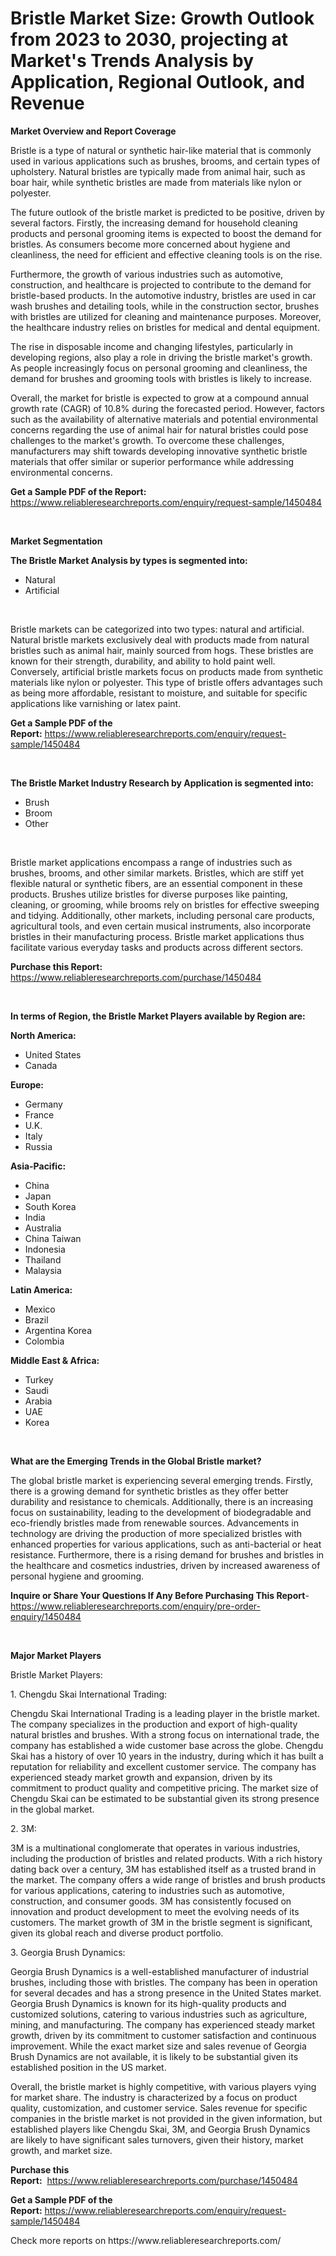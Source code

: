 <p><h1>Bristle Market Size: Growth Outlook from 2023 to 2030, projecting at Market's Trends Analysis by Application, Regional Outlook, and Revenue</h1></p><p><strong>Market Overview and Report Coverage</strong></p>
<p><p>Bristle is a type of natural or synthetic hair-like material that is commonly used in various applications such as brushes, brooms, and certain types of upholstery. Natural bristles are typically made from animal hair, such as boar hair, while synthetic bristles are made from materials like nylon or polyester.</p><p>The future outlook of the bristle market is predicted to be positive, driven by several factors. Firstly, the increasing demand for household cleaning products and personal grooming items is expected to boost the demand for bristles. As consumers become more concerned about hygiene and cleanliness, the need for efficient and effective cleaning tools is on the rise.</p><p>Furthermore, the growth of various industries such as automotive, construction, and healthcare is projected to contribute to the demand for bristle-based products. In the automotive industry, bristles are used in car wash brushes and detailing tools, while in the construction sector, brushes with bristles are utilized for cleaning and maintenance purposes. Moreover, the healthcare industry relies on bristles for medical and dental equipment.</p><p>The rise in disposable income and changing lifestyles, particularly in developing regions, also play a role in driving the bristle market's growth. As people increasingly focus on personal grooming and cleanliness, the demand for brushes and grooming tools with bristles is likely to increase.</p><p>Overall, the market for bristle is expected to grow at a compound annual growth rate (CAGR) of 10.8% during the forecasted period. However, factors such as the availability of alternative materials and potential environmental concerns regarding the use of animal hair for natural bristles could pose challenges to the market's growth. To overcome these challenges, manufacturers may shift towards developing innovative synthetic bristle materials that offer similar or superior performance while addressing environmental concerns.</p></p>
<p><strong>Get a Sample PDF of the Report:</strong> <a href="https://www.reliableresearchreports.com/enquiry/request-sample/1450484">https://www.reliableresearchreports.com/enquiry/request-sample/1450484</a></p>
<p>&nbsp;</p>
<p><strong>Market Segmentation</strong></p>
<p><strong>The Bristle Market Analysis by types is segmented into:</strong></p>
<p><ul><li>Natural</li><li>Artificial</li></ul></p>
<p>&nbsp;</p>
<p><p>Bristle markets can be categorized into two types: natural and artificial. Natural bristle markets exclusively deal with products made from natural bristles such as animal hair, mainly sourced from hogs. These bristles are known for their strength, durability, and ability to hold paint well. Conversely, artificial bristle markets focus on products made from synthetic materials like nylon or polyester. This type of bristle offers advantages such as being more affordable, resistant to moisture, and suitable for specific applications like varnishing or latex paint.</p></p>
<p><strong>Get a Sample PDF of the Report:</strong>&nbsp;<a href="https://www.reliableresearchreports.com/enquiry/request-sample/1450484">https://www.reliableresearchreports.com/enquiry/request-sample/1450484</a></p>
<p>&nbsp;</p>
<p><strong>The Bristle Market Industry Research by Application is segmented into:</strong></p>
<p><ul><li>Brush</li><li>Broom</li><li>Other</li></ul></p>
<p>&nbsp;</p>
<p><p>Bristle market applications encompass a range of industries such as brushes, brooms, and other similar markets. Bristles, which are stiff yet flexible natural or synthetic fibers, are an essential component in these products. Brushes utilize bristles for diverse purposes like painting, cleaning, or grooming, while brooms rely on bristles for effective sweeping and tidying. Additionally, other markets, including personal care products, agricultural tools, and even certain musical instruments, also incorporate bristles in their manufacturing process. Bristle market applications thus facilitate various everyday tasks and products across different sectors.</p></p>
<p><strong>Purchase this Report:</strong>&nbsp; <a href="https://www.reliableresearchreports.com/purchase/1450484">https://www.reliableresearchreports.com/purchase/1450484</a></p>
<p>&nbsp;</p>
<p><strong>In terms of Region, the Bristle Market Players available by Region are:</strong></p>
<p>
    <p> <strong> North America: </strong>
        <ul>
            <li>United States</li>
            <li>Canada</li>
        </ul>
        </p> 
    <p> <strong> Europe: </strong>
        <ul>
            <li>Germany</li>
            <li>France</li>
            <li>U.K.</li>
            <li>Italy</li>
            <li>Russia</li>
        </ul>
        </p> 
    <p> <strong> Asia-Pacific: </strong>
        <ul>
            <li>China</li>
            <li>Japan</li>
            <li>South Korea</li>
            <li>India</li>
            <li>Australia</li>
            <li>China Taiwan</li>
            <li>Indonesia</li>
            <li>Thailand</li>
            <li>Malaysia</li>
        </ul>
        </p> 
    <p> <strong> Latin America: </strong>
        <ul>
            <li>Mexico</li>
            <li>Brazil</li>
            <li>Argentina Korea</li>
            <li>Colombia</li>
        </ul>
        </p> 
    <p> <strong> Middle East & Africa: </strong>
        <ul>
            <li>Turkey</li>
            <li>Saudi</li>
            <li>Arabia</li>
            <li>UAE</li>
            <li>Korea</li>
        </ul>
    </p>
    </p>
<p>&nbsp;</p>
<p><strong>What are the Emerging Trends in the Global Bristle market?</strong></p>
<p><p>The global bristle market is experiencing several emerging trends. Firstly, there is a growing demand for synthetic bristles as they offer better durability and resistance to chemicals. Additionally, there is an increasing focus on sustainability, leading to the development of biodegradable and eco-friendly bristles made from renewable sources. Advancements in technology are driving the production of more specialized bristles with enhanced properties for various applications, such as anti-bacterial or heat resistance. Furthermore, there is a rising demand for brushes and bristles in the healthcare and cosmetics industries, driven by increased awareness of personal hygiene and grooming.</p></p>
<p><strong>Inquire or Share Your Questions If Any Before Purchasing This Report</strong>- <a href="https://www.reliableresearchreports.com/enquiry/pre-order-enquiry/1450484">https://www.reliableresearchreports.com/enquiry/pre-order-enquiry/1450484</a></p>
<p>&nbsp;</p>
<p><strong>Major Market Players</strong></p>
<p><p>Bristle Market Players:</p><p>1. Chengdu Skai International Trading:</p><p>Chengdu Skai International Trading is a leading player in the bristle market. The company specializes in the production and export of high-quality natural bristles and brushes. With a strong focus on international trade, the company has established a wide customer base across the globe. Chengdu Skai has a history of over 10 years in the industry, during which it has built a reputation for reliability and excellent customer service. The company has experienced steady market growth and expansion, driven by its commitment to product quality and competitive pricing. The market size of Chengdu Skai can be estimated to be substantial given its strong presence in the global market.</p><p>2. 3M:</p><p>3M is a multinational conglomerate that operates in various industries, including the production of bristles and related products. With a rich history dating back over a century, 3M has established itself as a trusted brand in the market. The company offers a wide range of bristles and brush products for various applications, catering to industries such as automotive, construction, and consumer goods. 3M has consistently focused on innovation and product development to meet the evolving needs of its customers. The market growth of 3M in the bristle segment is significant, given its global reach and diverse product portfolio.</p><p>3. Georgia Brush Dynamics:</p><p>Georgia Brush Dynamics is a well-established manufacturer of industrial brushes, including those with bristles. The company has been in operation for several decades and has a strong presence in the United States market. Georgia Brush Dynamics is known for its high-quality products and customized solutions, catering to various industries such as agriculture, mining, and manufacturing. The company has experienced steady market growth, driven by its commitment to customer satisfaction and continuous improvement. While the exact market size and sales revenue of Georgia Brush Dynamics are not available, it is likely to be substantial given its established position in the US market.</p><p>Overall, the bristle market is highly competitive, with various players vying for market share. The industry is characterized by a focus on product quality, customization, and customer service. Sales revenue for specific companies in the bristle market is not provided in the given information, but established players like Chengdu Skai, 3M, and Georgia Brush Dynamics are likely to have significant sales turnovers, given their history, market growth, and market size.</p></p>
<p><strong>Purchase this Report:</strong>&nbsp;&nbsp;<a href="https://www.reliableresearchreports.com/purchase/1450484">https://www.reliableresearchreports.com/purchase/1450484</a></p>
<p></p>
<p><strong>Get a Sample PDF of the Report:</strong>&nbsp;<a href="https://www.reliableresearchreports.com/enquiry/request-sample/1450484">https://www.reliableresearchreports.com/enquiry/request-sample/1450484</a></p>
<p>Check more reports on https://www.reliableresearchreports.com/</p>